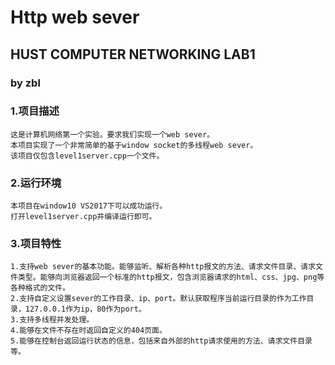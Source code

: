 ﻿# Http web sever
## HUST COMPUTER NETWORKING LAB1
### by zbl
### 1.项目描述
    这是计算机网络第一个实验。要求我们实现一个web sever。
    本项目实现了一个非常简单的基于window socket的多线程web sever。
    该项目仅包含level1server.cpp一个文件。
### 2.运行环境
    本项目在window10 VS2017下可以成功运行。
    打开level1server.cpp并编译运行即可。
### 3.项目特性
    1.支持web sever的基本功能。能够监听、解析各种http报文的方法、请求文件目录、请求文件类型。能够向浏览器返回一个标准的http报文，包含浏览器请求的html、css、jpg、png等各种格式的文件。
    2.支持自定义设置sever的工作目录、ip、port。默认获取程序当前运行目录的作为工作目录，127.0.0.1作为ip，80作为port。
    3.支持多线程并发处理。
    4.能够在文件不存在时返回自定义的404页面。
    5.能够在控制台返回运行状态的信息，包括来自外部的http请求使用的方法、请求文件目录等。